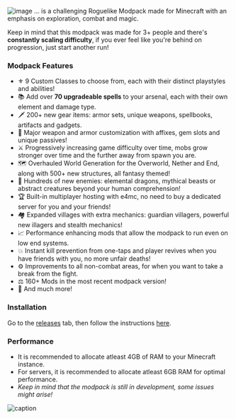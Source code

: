 ![image](https://github.com/Karmabound/spellbound-modpack/assets/148703029/7d1fdc71-fe1b-4205-8d0c-76230127617a)
... is a challenging Roguelike Modpack made for Minecraft with an emphasis on exploration, combat and magic. 

Keep in mind that this modpack was made for 3+ people and there's **constantly scaling difficulty**, if you ever feel like you're behind on progression, just start another run!

### Modpack Features
- ⚜️ 9 Custom Classes to choose from, each with their distinct playstyles and abilities!
- 📚 Add over **70 upgradeable spells** to your arsenal, each with their own element and damage type.
- 🗡️ 200+ new gear items: armor sets, unique weapons, spellbooks, artifacts and gadgets.
- 🎇 Major weapon and armor customization with affixes, gem slots and unique passives!
- ⚔️ Progressively increasing game difficulty over time, mobs grow stronger over time and the further away from spawn you are.
- 🗺️ Overhauled World Generation for the Overworld, Nether and End, along with 500+ new structures, all fantasy themed!
- 🏹 Hundreds of new enemies: elemental dragons, mythical beasts or abstract creatures beyond your human comprehension!
- 🏆 Built-in multiplayer hosting with e4mc, no need to buy a dedicated server for you and your friends!
- 🏘️ Expanded villages with extra mechanics: guardian villagers, powerful new illagers and stealth mechanics!
- 📈 Performance enhancing mods that allow the modpack to run even on low end systems.
- 💥 Instant kill prevention from one-taps and player revives when you have friends with you, no more unfair deaths!
- ⚙️ Improvements to all non-combat areas, for when you want to take a break from the fight.
- ⚖️ 160+ Mods in the most recent modpack version!
- 🚀 And much more!

### Installation
Go to the [releases](https://github.com/Karmabound/spellbound-modpack/releases) tab, then follow the instructions [here](https://support.curseforge.com/en/support/solutions/articles/9000197912-exporting-and-importing-modpacks).

### Performance
- It is recommended to allocate atleast 4GB of RAM to your Minecraft instance.
- For servers, it is recommended to allocate atleast 6GB RAM for optimal performance.
- *Keep in mind that the modpack is still in development, some issues might arise!*

![caption](https://github.com/Karmabound/spellbound-modpack/assets/148703029/ebb8c3bc-68a5-4f24-9a82-1f5c683c9721)
